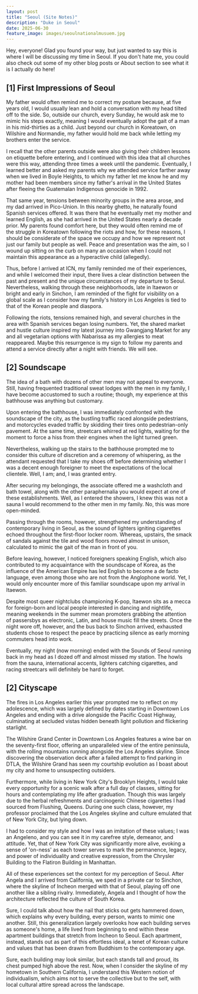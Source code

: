 ```yaml
---
layout: post
title: "Seoul (Site Notes)"
description: "Duke in Seoul"
date: 2025-06-30
feature_image: images/seoulnationalmusuem.jpg
---
```


Hey, everyone! Glad you found your way, but just wanted to say this is where I will be discussing my time in Seoul. If you don't hate me, you could also check out some of my other blog posts or About section to see what it is I actually do here!

<!--more-->

## \[1\] First Impressions of Seoul

My father would often remind me to correct my posture because, at five years old, I would usually lean and hold a conversation with my head tilted off to the side. So, outside our church, every Sunday, he would ask me to mimic his steps exactly, meaning I would eventually adopt the gait of a man in his mid-thirties as a child. Just beyond our church in Koreatown, on Wilshire and Normandie, my father would hold me back while letting my brothers enter the service. 

I recall that the other parents outside were also giving their children lessons on etiquette before entering, and I continued with this idea that all churches were this way, attending three times a week until the pandemic. Eventually, I learned better and asked my parents why we attended service farther away when we lived in Boyle Heights, to which my father let me know he and my mother had been members since my father's arrival in the United States after fleeing the Guatemalan Indigenous genocide in 1992. 

That same year, tensions between minority groups in the area arose, and my dad arrived in Pico-Union. In this nearby ghetto, he naturally found Spanish services offered. It was there that he eventually met my mother and learned English, as she had arrived in the United States nearly a decade prior. My parents found comfort here, but they would often remind me of the struggle in Koreatown following the riots and how, for these reasons, I should be considerate of the space we occupy and how we represent not just our family but people as well. Peace and presentation was the aim, so I wound up sitting on the curb on many an occasion when I could not maintain this appearance as a hyperactive child (allegedly). 

Thus, before I arrived at ICN, my family reminded me of their experiences, and while I welcomed their input, there lives a clear distinction between the past and present and the unique circumstances of my departure to Seoul. Nevertheless, walking through these neighborhoods, late in Itaewon or bright and early in Sinchon, I am reminded of the fight for visibility on a global scale as I consider how my family's history in Los Angeles is tied to that of the Korean people and diaspora. 

Following the riots, tensions remained high, and several churches in the area with Spanish services began losing numbers. Yet, the shared market and hustle culture inspired my latest journey into Gwangjang Market for any and all vegetarian options with Nabarissa as my allergies to meat reappeared. Maybe this resurrgence is my sign to follow my parents and attend a service directly after a night with friends. We will see.

## \[2\] Soundscape

The idea of a bath with dozens of other men may not appeal to everyone. Still, having frequented traditional sweat lodges with the men in my family, I have become accustomed to such a routine; though, my experience at this bathhouse was anything but customary. 

Upon entering the bathhouse, I was immediately confronted with the soundscape of the city, as the bustling traffic raced alongside pedestrians, and motorcycles evaded traffic by skidding their tires onto pedestrian-only pavement. At the same time, streetcars whirred at red lights, waiting for the moment to force a hiss from their engines when the light turned green. 

Nevertheless, walking up the stairs to the bathhouse prompted me to consider this culture of discretion and a ceremony of whispering, as the attendant requested that I take my shoes off before determining whether I was a decent enough foreigner to meet the expectations of the local clientele. Well, I am; and, I was granted entry. 

After securing my belongings, the associate offered me a washcloth and bath towel, along with the other paraphernalia you would expect at one of these establishments. Well, as I entered the showers, I knew this was not a sauna I would recommend to the other men in my family. No, this was more open-minded. 

Passing through the rooms, however, strengthened my understanding of contemporary living in Seoul, as the sound of lighters igniting cigarettes echoed throughout the first-floor locker room. Whereas, upstairs, the smack of sandals against the tile and wood floors moved almost in unison, calculated to mimic the gait of the man in front of you. 

Before leaving, however, I noticed foreigners speaking English, which also contributed to my acquaintance with the soundscape of Korea, as the influence of the American Empire has led English to become a de facto language, even among those who are not from the Anglophone world. Yet, I would only encounter more of this familiar soundscape upon my arrival in Itaewon. 

Despite most queer nightclubs championing K-pop, Itaewon sits as a mecca for foreign-born and local people interested in dancing and nightlife, meaning weekends in the summer mean promoters grabbing the attention of passersbys as electronic, Latin, and house music fill the streets. Once the night wore off, however, and the bus back to Sinchon arrived, exhausted students chose to respect the peace by practicing silence as early morning commuters head into work.

Eventually, my night (now morning) ended with the Sounds of Seoul running back in my head as I dozed off and almost missed my station. The howls from the sauna, international accents, lighters catching cigarettes, and racing streetcars will definitely be hard to forget. 

## \[2\] Cityscape

The fires in Los Angeles earlier this year prompted me to reflect on my adolescence, which was largely defined by dates starting in Downtown Los Angeles and ending with a drive alongside the Pacific Coast Highway, culminating at secluded vistas hidden beneath light pollution and flickering starlight. 

The Wilshire Grand Center in Downtown Los Angeles features a wine bar on the seventy-first floor, offering an unparalleled view of the entire peninsula, with the rolling mountains running alongside the Los Angeles skyline. Since discovering the observation deck after a failed attempt to find parking in DTLA, the Wilshire Grand has seen my courtship evolution as I boast about my city and home to unsuspecting outsiders. 

Furthermore, while living in New York City's Brooklyn Heights, I would take every opportunity for a scenic walk after a full day of classes, sitting for hours and contemplating my life after graduation. Though this was largely due to the herbal refreshments and carcinogenic Chinese cigarettes I had sourced from Flushing, Queens. During one such class, however, my professor proclaimed that the Los Angeles skyline and culture emulated that of New York City, but lying down. 

I had to consider my style and how I was an imitation of these values; I was an Angeleno, and you can see it in my carefree style, demeanor, and attitude. Yet, that of New York City was significantly more alive, evoking a sense of 'on-ness' as each tower serves to mark the permanence, legacy, and power of individuality and creative expression, from the Chrysler Building to the Flatiron Building in Manhattan. 

All of these experiences set the context for my perception of Seoul. After Angela and I arrived from California, we sped in a private car to Sinchon, where the skyline of Incheon merged with that of Seoul, playing off one another like a sibling rivalry. Immediately, Angela and I thought of how the architecture reflected the culture of South Korea. 

Sure, I could talk about how the nail that sticks out gets hammered down, which explains why every building, every person, wants to mimic one another. Still, this generalization largely overlooks how each building serves as someone's home, a life lived from beginning to end within these apartment buildings that stretch from Incheon to Seoul. Each apartment, instead, stands out as part of this effortless ideal, a tenet of Korean culture and values that has been drawn from Buddhism to the contemporary age. 

Sure, each building may look similar, but each stands tall and proud, its chest pumped high above the rest. Now, when I consider the skyline of my hometown in Southern California, I understand this Western notion of individualism, which aims not to serve the collective but to the self, with local cultural attire spread across the landscape.